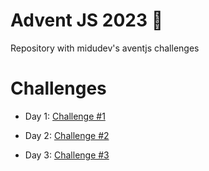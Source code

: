 # Advent JS 2023 🎉

Repository with midudev's aventjs challenges

# Challenges

- Day 1: [Challenge #1](https://github.com/harguello92/advent-js-2023/tree/main/Challenge%20%231)

- Day 2: [Challenge #2](https://github.com/harguello92/advent-js-2023/tree/main/Challenge%20%232)

- Day 3: [Challenge #3](https://github.com/harguello92/advent-js-2023/tree/main/Challenge%20%233)
